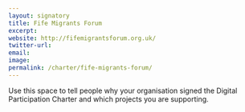 ```yaml
---
layout: signatory
title: Fife Migrants Forum
excerpt: 
website: http://fifemigrantsforum.org.uk/
twitter-url:
email: 
image: 
permalink: /charter/fife-migrants-forum/ 
---
```


Use this space to tell people why your organisation signed the Digital Participation Charter and which projects you are supporting.
